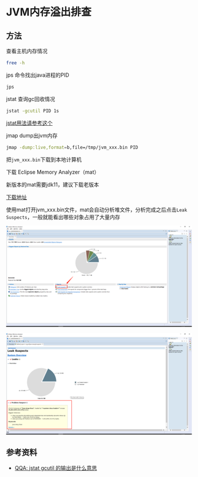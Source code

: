 # JVM内存溢出排查

## 方法


查看主机内存情况

```bash
free -h
```

jps 命令找出java进程的PID 

```bash
jps
```

jstat 查询gc回收情况

```bash
jstat -gcutil PID 1s
```

[jstat用法请参考这个 ](https://lotabout.me/2018/QQA-Understanding-jstat-gc-output/)

jmap dump出jvm内存

```bash
jmap -dump:live,format=b,file=/tmp/jvm_xxx.bin PID
```

把`jvm_xxx.bin`下载到本地计算机


下载 Eclipse Memory Analyzer（mat）

新版本的mat需要jdk11，建议下载老版本

[下载地址](https://www.eclipse.org/mat/)


使用mat打开jvm_xxx.bin文件，mat会自动分析堆文件，分析完成之后点击`Leak Suspects`，一般就能看出哪些对象占用了大量内存

![alt mat1](mat1.png) 

![alt mat1](mat2.png) 


## 参考资料
- [QQA: jstat gcutil 的输出是什么意思](https://lotabout.me/2018/QQA-Understanding-jstat-gc-output/)

